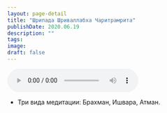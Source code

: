 ```yaml
---
layout: page-detail
title: "Шрипада Шриваллабха Чаритрамрита"
publishDate: 2020.06.19
description: ""
tags:
image:
draft: false
---
```


<audio title="2020.06.19 - Шрипада Шриваллабха Чаритрамрита.mp3" src="/upload/iblock/004/0048629df5f1c8ac5b17d2756298915c.mp3" controls=""></audio>

* Три вида медитации: Брахман, Ишвара, Атман.

  
